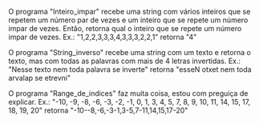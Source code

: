 O programa "Inteiro_impar" recebe uma string com vários inteiros que se repetem um número par de vezes e um inteiro que se repete um número impar de vezes. Então, retorna qual o inteiro que se repete um número impar de vezes. 
Ex.: "1,2,2,3,3,3,4,3,3,3,2,2,1" retorna "4"

O programa "String_inverso" recebe uma string com um texto e retorna o texto, mas com todas as palavras com mais de 4 letras invertidas.
Ex.: "Nesse texto nem toda palavra se inverte" retorna "esseN otxet nem toda arvalap se etrevni"

O programa "Range_de_indices" faz muita coisa, estou com preguiça de explicar.
Ex.: "-10, -9, -8, -6, -3, -2, -1, 0, 1, 3, 4, 5, 7, 8, 9, 10, 11, 14, 15, 17, 18, 19, 20" retorna "-10--8,-6,-3-1,3-5,7-11,14,15,17-20"